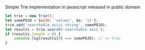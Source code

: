Simple Trie implementation in javascript released in public domain

```javascript
let trie = new Trie();
let somePOJO = {with: 'values', in: 'it'};
trie.add('searchable ascii string', somePOJO);
let results = trie.search('searchable asci');
if (results.length > 0) {
    console.log(results[0] === somePOJO); // => true
}
```
